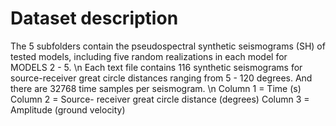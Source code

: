 # Dataset description
The 5 subfolders contain the pseudospectral synthetic seismograms (SH) of tested models, including five random realizations in each model for MODELS 2 - 5. \n
Each text file contains 116 synthetic seismograms for source-receiver great circle distances ranging from 5 - 120 degrees. And there are 32768 time samples per seismogram. \n
Column 1 = Time (s)
Column 2 = Source- receiver great circle distance (degrees)
Column 3 = Amplitude (ground velocity)
